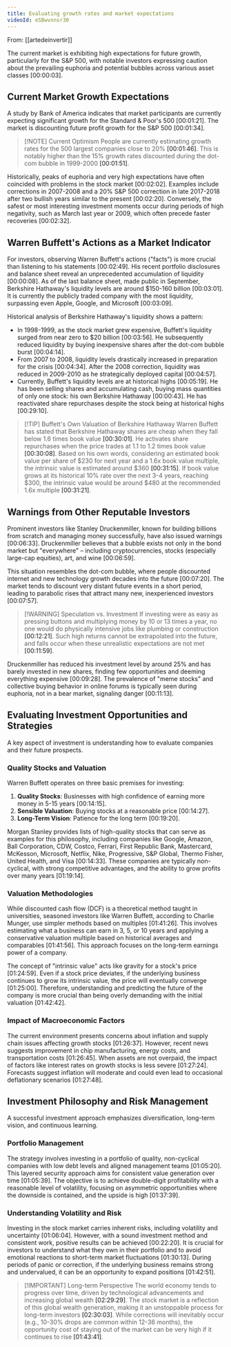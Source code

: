 ```yaml
---
title: Evaluating growth rates and market expectations
videoId: eSBwvnnsr30
---
```


From: [[artedeinvertir]] <br/> 

The current market is exhibiting high expectations for future growth, particularly for the S&P 500, with notable investors expressing caution about the prevailing euphoria and potential bubbles across various asset classes <a class="yt-timestamp" data-t="00:00:03">[00:00:03]</a>.

## Current Market Growth Expectations

A study by Bank of America indicates that market participants are currently expecting significant growth for the Standard & Poor's 500 <a class="yt-timestamp" data-t="00:01:21">[00:01:21]</a>. The market is discounting future profit growth for the S&P 500 <a class="yt-timestamp" data-t="00:01:34">[00:01:34]</a>.

> [!NOTE] Current Optimism
> People are currently estimating growth rates for the 500 largest companies close to 20% <a class="yt-timestamp" data-t="00:01:46">[00:01:46]</a>. This is notably higher than the 15% growth rates discounted during the dot-com bubble in 1999-2000 <a class="yt-timestamp" data-t="00:01:51">[00:01:51]</a>.

Historically, peaks of euphoria and very high expectations have often coincided with problems in the stock market <a class="yt-timestamp" data-t="00:02:02">[00:02:02]</a>. Examples include corrections in 2007-2008 and a 20% S&P 500 correction in late 2017-2018 after two bullish years similar to the present <a class="yt-timestamp" data-t="00:02:20">[00:02:20]</a>. Conversely, the safest or most interesting investment moments occur during periods of high negativity, such as March last year or 2009, which often precede faster recoveries <a class="yt-timestamp" data-t="00:02:32">[00:02:32]</a>.

## Warren Buffett's Actions as a Market Indicator

For investors, observing Warren Buffett's actions ("facts") is more crucial than listening to his statements <a class="yt-timestamp" data-t="00:02:49">[00:02:49]</a>. His recent portfolio disclosures and balance sheet reveal an unprecedented accumulation of liquidity <a class="yt-timestamp" data-t="00:00:08">[00:00:08]</a>. As of the last balance sheet, made public in September, Berkshire Hathaway's liquidity levels are around $150-160 billion <a class="yt-timestamp" data-t="00:03:01">[00:03:01]</a>. It is currently the publicly traded company with the most liquidity, surpassing even Apple, Google, and Microsoft <a class="yt-timestamp" data-t="00:03:09">[00:03:09]</a>.

Historical analysis of Berkshire Hathaway's liquidity shows a pattern:
*   In 1998-1999, as the stock market grew expensive, Buffett's liquidity surged from near zero to $20 billion <a class="yt-timestamp" data-t="00:03:56">[00:03:56]</a>. He subsequently reduced liquidity by buying inexpensive shares after the dot-com bubble burst <a class="yt-timestamp" data-t="00:04:14">[00:04:14]</a>.
*   From 2007 to 2008, liquidity levels drastically increased in preparation for the crisis <a class="yt-timestamp" data-t="00:04:34">[00:04:34]</a>. After the 2008 correction, liquidity was reduced in 2009-2010 as he strategically deployed capital <a class="yt-timestamp" data-t="00:04:57">[00:04:57]</a>.
*   Currently, Buffett's liquidity levels are at historical highs <a class="yt-timestamp" data-t="00:05:19">[00:05:19]</a>. He has been selling shares and accumulating cash, buying mass quantities of only one stock: his own Berkshire Hathaway <a class="yt-timestamp" data-t="00:00:43">[00:00:43]</a>. He has reactivated share repurchases despite the stock being at historical highs <a class="yt-timestamp" data-t="00:29:10">[00:29:10]</a>.

> [!TIP] Buffett's Own Valuation of Berkshire Hathaway
> Warren Buffett has stated that Berkshire Hathaway shares are cheap when they fall below 1.6 times book value <a class="yt-timestamp" data-t="00:30:01">[00:30:01]</a>. He activates share repurchases when the price trades at 1.1 to 1.2 times book value <a class="yt-timestamp" data-t="00:30:08">[00:30:08]</a>. Based on his own words, considering an estimated book value per share of $230 for next year and a 1.6x book value multiple, the intrinsic value is estimated around $360 <a class="yt-timestamp" data-t="00:31:15">[00:31:15]</a>. If book value grows at its historical 10% rate over the next 3-4 years, reaching $300, the intrinsic value would be around $480 at the recommended 1.6x multiple <a class="yt-timestamp" data-t="00:31:21">[00:31:21]</a>.

## Warnings from Other Reputable Investors

Prominent investors like Stanley Druckenmiller, known for building billions from scratch and managing money successfully, have also issued warnings <a class="yt-timestamp" data-t="00:06:33">[00:06:33]</a>. Druckenmiller believes that a bubble exists not only in the bond market but "everywhere" – including cryptocurrencies, stocks (especially large-cap equities), art, and wine <a class="yt-timestamp" data-t="00:06:59">[00:06:59]</a>.

This situation resembles the dot-com bubble, where people discounted internet and new technology growth decades into the future <a class="yt-timestamp" data-t="00:07:20">[00:07:20]</a>. The market tends to discount very distant future events in a short period, leading to parabolic rises that attract many new, inexperienced investors <a class="yt-timestamp" data-t="00:07:57">[00:07:57]</a>.

> [!WARNING] Speculation vs. Investment
> If investing were as easy as pressing buttons and multiplying money by 10 or 13 times a year, no one would do physically intensive jobs like plumbing or construction <a class="yt-timestamp" data-t="00:12:21">[00:12:21]</a>. Such high returns cannot be extrapolated into the future, and falls occur when these unrealistic expectations are not met <a class="yt-timestamp" data-t="00:11:59">[00:11:59]</a>.

Druckenmiller has reduced his investment level by around 25% and has barely invested in new shares, finding few opportunities and deeming everything expensive <a class="yt-timestamp" data-t="00:09:28">[00:09:28]</a>. The prevalence of "meme stocks" and collective buying behavior in online forums is typically seen during euphoria, not in a bear market, signaling danger <a class="yt-timestamp" data-t="00:11:13">[00:11:13]</a>.

## Evaluating Investment Opportunities and Strategies

A key aspect of investment is understanding how to evaluate companies and their future prospects.

### Quality Stocks and Valuation
Warren Buffett operates on three basic premises for investing:
1.  **Quality Stocks**: Businesses with high confidence of earning more money in 5-15 years <a class="yt-timestamp" data-t="00:14:15">[00:14:15]</a>.
2.  **Sensible Valuation**: Buying stocks at a reasonable price <a class="yt-timestamp" data-t="00:14:27">[00:14:27]</a>.
3.  **Long-Term Vision**: Patience for the long term <a class="yt-timestamp" data-t="00:19:20">[00:19:20]</a>.

Morgan Stanley provides lists of high-quality stocks that can serve as examples for this philosophy, including companies like Google, Amazon, Ball Corporation, CDW, Costco, Ferrari, First Republic Bank, Mastercard, McKesson, Microsoft, Netflix, Nike, Progressive, S&P Global, Thermo Fisher, United Health, and Visa <a class="yt-timestamp" data-t="00:14:33">[00:14:33]</a>. These companies are typically non-cyclical, with strong competitive advantages, and the ability to grow profits over many years <a class="yt-timestamp" data-t="01:19:14">[01:19:14]</a>.

### Valuation Methodologies
While discounted cash flow (DCF) is a theoretical method taught in universities, seasoned investors like Warren Buffett, according to Charlie Munger, use simpler methods based on multiples <a class="yt-timestamp" data-t="01:41:26">[01:41:26]</a>. This involves estimating what a business can earn in 3, 5, or 10 years and applying a conservative valuation multiple based on historical averages and comparables <a class="yt-timestamp" data-t="01:41:56">[01:41:56]</a>. This approach focuses on the long-term earnings power of a company.

The concept of "intrinsic value" acts like gravity for a stock's price <a class="yt-timestamp" data-t="01:24:59">[01:24:59]</a>. Even if a stock price deviates, if the underlying business continues to grow its intrinsic value, the price will eventually converge <a class="yt-timestamp" data-t="01:25:00">[01:25:00]</a>. Therefore, understanding and predicting the future of the company is more crucial than being overly demanding with the initial valuation <a class="yt-timestamp" data-t="01:42:42">[01:42:42]</a>.

### Impact of Macroeconomic Factors
The current environment presents concerns about inflation and supply chain issues affecting growth stocks <a class="yt-timestamp" data-t="01:26:37">[01:26:37]</a>. However, recent news suggests improvement in chip manufacturing, energy costs, and transportation costs <a class="yt-timestamp" data-t="01:26:45">[01:26:45]</a>. When assets are not overpaid, the impact of factors like interest rates on growth stocks is less severe <a class="yt-timestamp" data-t="01:27:24">[01:27:24]</a>. Forecasts suggest inflation will moderate and could even lead to occasional deflationary scenarios <a class="yt-timestamp" data-t="01:27:48">[01:27:48]</a>.

## Investment Philosophy and Risk Management
A successful investment approach emphasizes diversification, long-term vision, and continuous learning.

### Portfolio Management
The strategy involves investing in a portfolio of quality, non-cyclical companies with low debt levels and aligned management teams <a class="yt-timestamp" data-t="01:05:20">[01:05:20]</a>. This layered security approach aims for consistent value generation over time <a class="yt-timestamp" data-t="01:05:39">[01:05:39]</a>. The objective is to achieve double-digit profitability with a reasonable level of volatility, focusing on asymmetric opportunities where the downside is contained, and the upside is high <a class="yt-timestamp" data-t="01:37:39">[01:37:39]</a>.

### Understanding Volatility and Risk
Investing in the stock market carries inherent risks, including volatility and uncertainty <a class="yt-timestamp" data-t="01:06:04">[01:06:04]</a>. However, with a sound investment method and consistent work, positive results can be achieved <a class="yt-timestamp" data-t="00:22:20">[00:22:20]</a>. It is crucial for investors to understand what they own in their portfolio and to avoid emotional reactions to short-term market fluctuations <a class="yt-timestamp" data-t="01:30:13">[01:30:13]</a>. During periods of panic or correction, if the underlying business remains strong and undervalued, it can be an opportunity to expand positions <a class="yt-timestamp" data-t="01:42:51">[01:42:51]</a>.

> [!IMPORTANT] Long-term Perspective
> The world economy tends to progress over time, driven by technological advancements and increasing global wealth <a class="yt-timestamp" data-t="02:29:29">[02:29:29]</a>. The stock market is a reflection of this global wealth generation, making it an unstoppable process for long-term investors <a class="yt-timestamp" data-t="02:30:03">[02:30:03]</a>. While corrections will inevitably occur (e.g., 10-30% drops are common within 12-36 months), the opportunity cost of staying out of the market can be very high if it continues to rise <a class="yt-timestamp" data-t="01:43:41">[01:43:41]</a>.